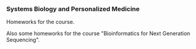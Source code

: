 ### Systems Biology and Personalized Medicine

Homeworks for the course.

Also some homeworks for the course "Bioinformatics for Next Generation Sequencing".
